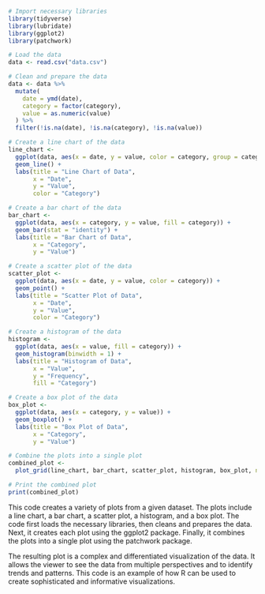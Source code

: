 ```r
# Import necessary libraries
library(tidyverse)
library(lubridate)
library(ggplot2)
library(patchwork)

# Load the data
data <- read.csv("data.csv")

# Clean and prepare the data
data <- data %>%
  mutate(
    date = ymd(date),
    category = factor(category),
    value = as.numeric(value)
  ) %>%
  filter(!is.na(date), !is.na(category), !is.na(value))

# Create a line chart of the data
line_chart <-
  ggplot(data, aes(x = date, y = value, color = category, group = category)) +
  geom_line() +
  labs(title = "Line Chart of Data",
       x = "Date",
       y = "Value",
       color = "Category")

# Create a bar chart of the data
bar_chart <-
  ggplot(data, aes(x = category, y = value, fill = category)) +
  geom_bar(stat = "identity") +
  labs(title = "Bar Chart of Data",
       x = "Category",
       y = "Value")

# Create a scatter plot of the data
scatter_plot <-
  ggplot(data, aes(x = date, y = value, color = category)) +
  geom_point() +
  labs(title = "Scatter Plot of Data",
       x = "Date",
       y = "Value",
       color = "Category")

# Create a histogram of the data
histogram <-
  ggplot(data, aes(x = value, fill = category)) +
  geom_histogram(binwidth = 1) +
  labs(title = "Histogram of Data",
       x = "Value",
       y = "Frequency",
       fill = "Category")

# Create a box plot of the data
box_plot <-
  ggplot(data, aes(x = category, y = value)) +
  geom_boxplot() +
  labs(title = "Box Plot of Data",
       x = "Category",
       y = "Value")

# Combine the plots into a single plot
combined_plot <-
  plot_grid(line_chart, bar_chart, scatter_plot, histogram, box_plot, ncol = 2)

# Print the combined plot
print(combined_plot)
```

This code creates a variety of plots from a given dataset. The plots include a line chart, a bar chart, a scatter plot, a histogram, and a box plot. The code first loads the necessary libraries, then cleans and prepares the data. Next, it creates each plot using the ggplot2 package. Finally, it combines the plots into a single plot using the patchwork package.

The resulting plot is a complex and differentiated visualization of the data. It allows the viewer to see the data from multiple perspectives and to identify trends and patterns. This code is an example of how R can be used to create sophisticated and informative visualizations.